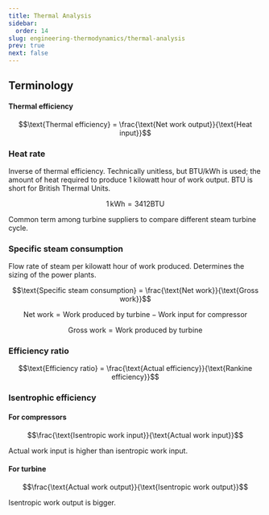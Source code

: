 ```yaml
---
title: Thermal Analysis
sidebar:
  order: 14
slug: engineering-thermodynamics/thermal-analysis
prev: true
next: false
---
```


## Terminology

#### Thermal efficiency

```math
\text{Thermal efficiency} = \frac{\text{Net work output}}{\text{Heat input}}
```

### Heat rate

Inverse of thermal efficiency. Technically unitless, but BTU/kWh is used; the amount of heat required to produce 1 kilowatt hour of work output. BTU is short for British Thermal Units.

```math
1\,\text{kWh} = 3412 \text{BTU}
```

Common term among turbine suppliers to compare different steam turbine cycle.

### Specific steam consumption
Flow rate of steam per kilowatt hour of work produced. Determines the sizing of the power plants.

```math
\text{Specific steam consumption} = \frac{\text{Net work}}{\text{Gross work}}
```

```math
\text{Net work} = \text{Work produced by turbine} - \text{Work input for compressor}
```

```math
\text{Gross work} = \text{Work produced by turbine}
```

### Efficiency ratio

```math
\text{Efficiency ratio} = \frac{\text{Actual efficiency}}{\text{Rankine efficiency}}
```

### Isentrophic efficiency

#### For compressors
```math
\frac{\text{Isentropic work input}}{\text{Actual work input}}
```

Actual work input is higher than isentropic work input.

#### For turbine
```math
\frac{\text{Actual work output}}{\text{Isentropic work output}}
```

Isentropic work output is bigger.
